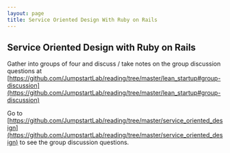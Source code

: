 ```yaml
---
layout: page
title: Service Oriented Design With Ruby on Rails
---
```


## Service Oriented Design with Ruby on Rails

Gather into groups of four and discuss / take notes on the group discussion questions at [https://github.com/JumpstartLab/reading/tree/master/lean_startup#group-discussion](https://github.com/JumpstartLab/reading/tree/master/lean_startup#group-discussion)

Go to [https://github.com/JumpstartLab/reading/tree/master/service_oriented_design](https://github.com/JumpstartLab/reading/tree/master/service_oriented_design) to see the group discussion questions.
